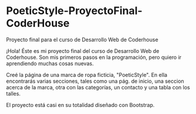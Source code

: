 # PoeticStyle-ProyectoFinal-CoderHouse

Proyecto final para el curso de Desarrollo Web de Coderhouse

¡Hola! Éste es mi proyecto final del curso de Desarrollo Web de Coderhouse. Son mis primeros pasos en la programación, pero quiero ir aprendiendo muchas cosas nuevas.

Creé la página de una marca de ropa ficticia, "PoeticStyle". En ella encontrarás varias secciones, tales como una pág. de inicio, una seccion acerca de la marca, otra con las categorías, un contacto y una tabla con los talles.

El proyecto está casi en su totalidad diseñado con Bootstrap.
